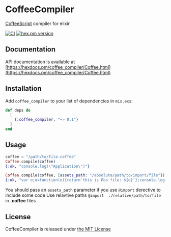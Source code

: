 # CoffeeCompiler
[CoffeeScript](https://coffeescript.org) compiler for elixir

[![CI](https://github.com/Youimmi/coffee_compiler/workflows/CI/badge.svg?branch=main&event=push)](https://github.com/Youimmi/coffee_compiler) [![hex.pm version](https://img.shields.io/hexpm/v/coffee_compiler.svg)](https://hex.pm/packages/coffee_compiler)

## Documentation

API documentation is available at [https://hexdocs.pm/coffee_compiler/Coffee.html](https://hexdocs.pm/coffee_compiler/Coffee.html)

## Installation

Add `coffee_compiler` to your list of dependencies in `mix.exs`:

```elixir
def deps do
  [
    {:coffee_compiler, "~> 0.1"}
  ]
end
```

## Usage

```elixir
coffee = "/path/to/file.coffee"
Coffee.compile(coffee)
{:ok, "console.log(\"Application\")"}

Coffee.compile(coffee, [assets_path: "/absolute/path/to/import/file"})
{:ok, "var o;o=function(o){return`this is Foo file: ${o}`};console.log(o)"}
```

You should pass an `assets_path` parameter if you use `@import` derective to include some code
Use relavtive paths `@import  ./relative/path/to/file` in **.coffee** files

## License

CoffeeCompiler is released under [the MIT License](./LICENSE)
